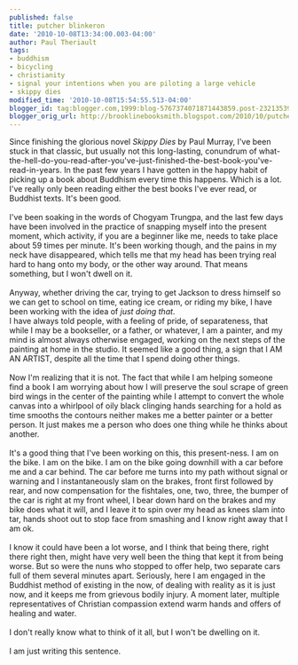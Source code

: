 ```yaml
---
published: false
title: putcher blinkeron
date: '2010-10-08T13:34:00.003-04:00'
author: Paul Theriault
tags:
- buddhism
- bicycling
- christianity
- signal your intentions when you are piloting a large vehicle
- skippy dies
modified_time: '2010-10-08T15:54:55.513-04:00'
blogger_id: tag:blogger.com,1999:blog-5767374071871443859.post-2321353990596396475
blogger_orig_url: http://brooklinebooksmith.blogspot.com/2010/10/putcher-blinkeron.html
---
```


Since finishing the glorious novel <i>Skippy Dies</i> by Paul Murray, I've been stuck in that classic, but usually not this long-lasting, conundrum of what-the-hell-do-you-read-after-you've-just-finished-the-best-book-you've-read-in-years.  In the past few years I have gotten in the happy habit of picking up a book about Buddhism every time this happens.  Which is a lot.  I've really only been reading either the best books I've ever read, or Buddhist texts.  It's been good.<br /><br />I've been soaking in the words of Chogyam Trungpa, and the last few days have been involved in the practice of snapping myself into the present moment, which activity, if you are a beginner like me, needs to take place about 59 times per minute.  It's been working though, and the pains in my neck have disappeared, which tells me that my head has been trying real hard to hang onto my body, or the other way around.  That means something, but I won't dwell on it.<br /><br />Anyway, whether driving the car, trying to get Jackson to dress himself so we can get to school on time, eating ice cream, or riding my bike, I have been working with the idea of <i>just doing that</i>.<br />I have always told people, with a feeling of pride, of separateness, that while I may be a bookseller, or a father, or whatever, I am a painter, and my mind is almost always otherwise engaged, working on the next steps of the painting at home in the studio.  It seemed like a good thing, a sign that I AM AN ARTIST, despite all the time that I spend doing other things.  <br /><br />Now I'm realizing that it is not.  The fact that while I am helping someone find a book I am worrying about how I will preserve the soul scrape of green bird wings in the center of the painting while I attempt to convert the whole canvas into a whirlpool of oily black clinging hands searching for a hold as time smooths the contours neither makes me a better painter or a better person.  It just makes me a person who does one thing while he thinks about another. <br /><br />It's a good thing that I've been working on this, this present-ness.  I am on the bike.  I am on the bike.  I am on the bike going downhill with a car before me and a car behind.  The car before me turns into my path without signal or warning and I instantaneously slam on the brakes, front first followed by rear, and now compensation for the fishtales, one, two, three, the bumper of the car is right at my front wheel, I bear down hard on the brakes and my bike does what it will, and I leave it to spin over my head as knees slam into tar, hands shoot out to stop face from smashing and I know right away that I am ok. <br /><br />I know it could have been a lot worse, and I think that being there, right there right then, might have very well been the thing that kept it from being worse.  But so were the nuns who stopped to offer help, two separate cars full of them several minutes apart.   Seriously, here I am engaged in the Buddhist method of existing in the now, of dealing with reality as it is just now, and it keeps me from grievous bodily injury.  A moment later, multiple representatives of Christian compassion extend warm hands and offers of healing and water. <br /><br />I don't really know what to think of it all, but I won't be dwelling on it.<br /><br />I am just writing this sentence.